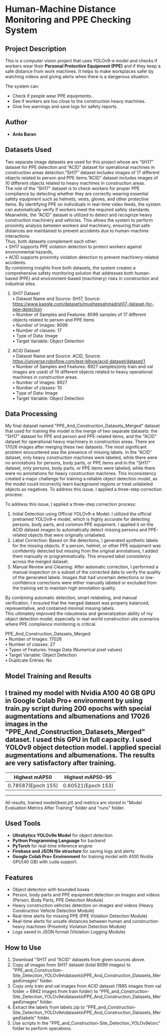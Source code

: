 # Human-Machine Distance Monitoring and PPE Checking System

## Project Description

This is a computer vision project that uses YOLOv9-e model and checks if workers wear their **Personal Protective Equipment (PPE)** and if they keep a safe distance from work machines. It helps to make workplaces safer by watching videos and giving alerts when there is a dangerous situation.

The system can:
- Check if people wear PPE equipments..
- See if workers are too close to the construction heavy machines.
- Give live warnings and save logs for safety reports.

## Author

- **Arda Baran**

## Datasets Used

Two separate image datasets are used for this project whose are “SH17” dataset for PPE detection and “ACID” dataset for operational machines in construction areas detection.”SH17” dataset includes images of 17 different objects related to person and PPE items.”ACID” dataset includes images of 10 different objects related to heavy machines in construction areas.  
The role of the “SH17” dataset is to check workers for proper PPE compliance by detecting whether they are correctly wearing essential safety equipment such as helmets, vests, gloves, and other protective items. By identifying PPE on individuals in real-time video feeds, the system can automatically verify if workers meet the required safety standards.  
Meanwhile, the “ACID” dataset is utilized to detect and recognize heavy construction machinery and vehicles. This allows the system to perform proximity analysis between workers and machinery, ensuring that safe distances are maintained to prevent accidents due to human-machine interactions.  
Thus, both datasets complement each other:  
• SH17 supports PPE violation detection to protect workers against environmental hazards,  
• ACID supports proximity violation detection to prevent machinery-related accidents.  
By combining insights from both datasets, the system creates a comprehensive safety monitoring solution that addresses both human-based (PPE) and environment-based (machinery) risks in construction and industrial sites.  

1) SH17 Dataset  
• Dataset Name and Source: SH17, Source: https://www.kaggle.com/datasets/mugheesahmad/sh17-dataset-for-ppe-detection                            
• Number of Samples and Features: 8099 samples of 17 different objects related to person and PPE items  
• Number of Images: 8099  
• Number of classes: 17  
• Type of Data: Image  
• Target Variable: Object Detection  

2) ACID Dataset  
• Dataset Name and Source: ACID, Source: https://universe.roboflow.com/test-blhxw/acid-dataset/dataset/1  
• Number of Samples and Features: 8927 samples(only train and val images are used) of 10 different objects related to heavy operational machines in construction areas.  
• Number of Images: 8927  
• Number of classes: 10  
• Type of Data: Image  
• Target Variable: Object Detection

## Data Processing

My final dataset named "PPE_And_Construction_Datasets_Merged" dataset that used for training the model is the merge of two separate datasets: the "SH17" dataset for PPE and person and PPE-related items, and the "ACID" dataset for operational heavy machinery in construction areas. There are 17026 images after merging these two datasets. The most significant problem encountered was the presence of missing labels. In the "ACID" dataset, only heavy construction machines were labeled, while there were no annotations for persons, body parts, or PPE items and In the "SH17" dataset, only persons, body parts, or PPE items were labeled, while there were no annotations for heavy construction machines. This inconsistency created a major challenge for training a reliable object detection model, as the model could incorrectly learn background regions or treat unlabeled objects as negatives. To address this issue, I applied a three-step correction process:

To address this issue, I applied a three-step correction process:  
1) Initial Detection using Official YOLOv9-e Model: I utilized the official pretrained YOLOv9-e model, which is highly accurate for detecting persons, body parts, and common PPE equipment. I applied it on the ACID dataset images to automatically detect missing persons and PPE-related objects that were originally unlabeled.  
2) Label Correction: Based on the detections, I generated synthetic labels for the missing objects. If a person, helmet, or other PPE equipment was confidently detected but missing from the original annotations, I added them manually or programmatically. This ensured label consistency across the merged dataset.  
3) Manual Review and Cleaning: After automatic correction, I performed a manual inspection on a subset of the corrected data to verify the quality of the generated labels. Images that had uncertain detections or low-confidence corrections were either manually labeled or excluded from the training set to maintain high annotation quality.

By combining automatic detection, smart relabeling, and manual verification, I ensured that the merged dataset was properly balanced, representative, and contained minimal missing labels.  
This ultimately improved the robustness and generalization ability of my object detection model, especially in real-world construction site scenarios where PPE compliance monitoring is critical.

PPE_And_Construction_Datasets_Merged:  
• Number of Images: 17026  
• Number of classes: 27  
• Types of Features: Image Data (Numerical pixel values)  
• Target Variable: Object Detection  
• Duplicate Entries: No

## Model Training and Results

I trained my model with Nvidia A100 40 GB GPU in Google Colab Pro+ environment by using train.py script during 200 epochs with special augmentations and albumenations and 17026 images in the "PPE_And_Construction_Datasets_Merged" dataset. I used this GPU in full capacity. I used YOLOv9 object detection model. I applied special augmentations and albumenations. The results are very satisfactory after training.  
------------------------------------------------  
| Highest mAP50            | Highest mAP50-95  |  
|--------------------------|------------------ |  
|  0.78587(Epoch 155)      | 0.60521(Epoch 153)|  
------------------------------------------------  

All results, trained model(best.pt) and metrics are stored in "Model Evaluation Metrics After Training" folder and "runs" folder.

## Used Tools

- **Ultraliytics YOLOv9e Model** for object detection  
- **Python Programming Language** for backend  
- **PyTorch** for real-time inference engine  
- **Firebase and JSON file structure** for saving logs and alerts  
- **Google Colab Pro+ Environment** for training model with A100 Nvidia GPU(40 GB) with cuda support.

## Features

- Object detection with bounded boxes  
- Person, body parts and PPE equipment detection on images and videos (Person, Body Parts, PPE Detection Module)  
- Heavy construction vehicles detection on images and videos (Heavy Construction Vehicle Detection Module)  
- Real-time alerts for missing PPE (PPE Violation Detection Module)  
- Real-time alerts for unsafe distances between human and construction heavy machines (Proximity Violation Detection Module)  
- Logs saved in JSON format (Violation Logging Module)

## How to Use

1. Download "SH17 and "ACID" datasets from given sources above.  
2. Copy all images from SH17 dataset (total 8099 images) to "PPE_and_Construction-Site_Detection_YOLOv9e\datasets\PPE_And_Construction_Datasets_Merged\images" folder.  
3. Copy only train and val images from ACID dataset (1985 images from val folder + 6942 images from train folder) to "PPE_and_Construction-Site_Detection_YOLOv9e\datasets\PPE_And_Construction_Datasets_Merged\images" folder.  
4. Extract the labels from labels.zip to "PPE_and_Construction-Site_Detection_YOLOv9e\datasets\PPE_And_Construction_Datasets_Merged\labels" folder.  
5. Use scripts in the "PPE_and_Construction-Site_Detection_YOLOv9e\src" folder to perform operations.


